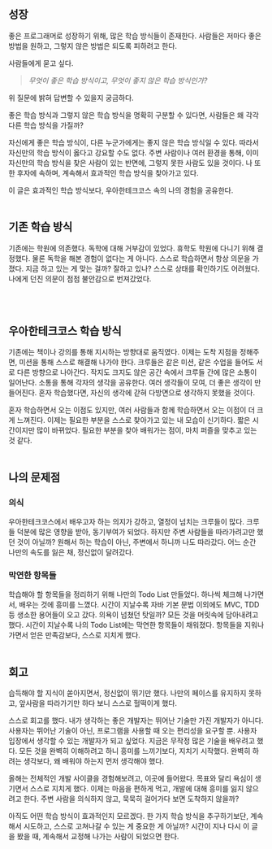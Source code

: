 ##  성장
좋은 프로그래머로 성장하기 위해, 많은 학습 방식들이 존재한다. 
사람들은 저마다 좋은 방법을 원하고, 그렇지 않은 방법은 되도록 피하려고 한다. 

사람들에게 묻고 싶다.

>*무엇이 좋은 학습 방식이고, 무엇이 좋지 않은 학습 방식인가?*

위 질문에 밝혀 답변할 수 있을지 궁금하다.

좋은 학습 방식과 그렇지 않은 학습 방식을 명확히 구분할 수 있다면, 사람들은 왜 각각 다른 학습 방식을 가질까? 

자신에게 좋은 학습 방식이, 다른 누군가에게는 좋지 않은 학습 방식일 수 있다. 따라서 자신만의 학습 방식이 옳다고 강요할 수도 없다. 주변 사람이나 여러 환경을 통해, 이미 자신만의 학습 방식을 찾은 사람이 있는 반면에, 그렇지 못한 사람도 있을 것이다. 나 또한 후자에 속하며, 계속해서 효과적인 학습 방식을 찾아가고 있다.

이 글은 효과적인 학습 방식보다, 우아한테크코스 속의 나의 경험을 공유한다.
<br><br>
## 기존 학습 방식
기존에는 학원에 의존했다. 독학에 대해 거부감이 있었다. 휴학도 학원에 다니기 위해 결정했다. 물론 독학을 해본 경험이 없다는 게 아니다. 스스로 학습하면서 항상 의문을 가졌다. 지금 하고 있는 게 맞는 걸까? 잘하고 있나? 스스로 상태를 확인하기도 어려웠다. 나에게 던진 의문이 점점 불안감으로 번져갔었다.

<br><br>
## 우아한테크코스 학습 방식
기존에는 책이나 강의를 통해 지시하는 방향대로 움직였다. 이제는 도착 지점을 정해주면, 미션을 통해 스스로 해결해 나가야 한다. 크루들은 같은 미션, 같은 수업을 들어도 서로 다른 방향으로 나아간다. 작지도 크지도 않은 공간 속에서 크루들 간에 많은 소통이 일어난다. 소통을 통해 각자의 생각을 공유한다. 여러 생각들이 모여, 더 좋은 생각이 만들어진다. 혼자 학습했다면, 자신의 생각에 갇혀 다방면으로 생각하지 못했을 것이다.

혼자 학습하면서 오는 이점도 있지만, 여러 사람들과 함께 학습하면서 오는 이점이 더 크게 느껴진다.
이제는 필요한 부분을 스스로 찾아가고 있는 내 모습이 신기하다. 짧은 시간이지만 많이 바뀌었다. 필요한 부분을 찾아 배워가는 점이, 마치 퍼즐을 맞추고 있는 것 같다.
<br><br>
## 나의 문제점

### 의식
우아한테크코스에서 배우고자 하는 의지가 강하고, 열정이 넘치는 크루들이 많다. 크루들 덕분에 많은 영향을 받아, 동기부여가 되었다. 하지만 주변 사람들을 따라가려고만 했던 것이 아닐까? 원해서 하는 학습이 아닌, 주변에서 하니까 나도 따라갔다. 어느 순간 나만의 속도를 잃은 채, 정신없이 달려갔다.

### 막연한 항목들
학습해야 할 항목들을 정리하기 위해 나만의 Todo List 만들었다. 하나씩 체크해 나가면서, 배우는 것에 흥미를 느꼈다.
시간이 지날수록 자바 기본 문법 이외에도 MVC, TDD 등 생소한 용어들이 오고 갔다. 의욕이 넘쳤던 탓일까? 모든 것을 머릿속에 담아내려고 했다. 시간이 지날수록 나의 Todo List에는 막연한 항목들이 채워졌다. 항목들을 지워나가면서 얻은 만족감보다, 스스로 지치게 했다.
<br><br>
## 회고
습득해야 할 지식이 쏟아지면서, 정신없이 뛰기만 했다. 나만의 페이스를 유지하지 못하고, 앞사람을 따라가기만 하다 보니 스스로 헐떡이게 했다.

스스로 회고를 했다. 내가 생각하는 좋은 개발자는 뛰어난 기술만 가진 개발자가 아니다. 사용자는 뛰어난 기술이 아닌, 프로그램을 사용할 때 오는 편리성을 요구할 뿐. 사용자 입장에서 생각할 수 있는 개발자가 되고 싶었다.
지금은 무작정 많은 기술을 배우려고 했다. 모든 것을 완벽히 이해하려고 하니 흥미를 느끼기보다, 지치기 시작했다. 완벽히 하려는 생각보다, 왜 배워야 하는지 먼저 생각해야 했다.

올해는 전체적인 개발 사이클을 경험해보려고, 이곳에 들어왔다. 목표와 달리 욕심이 생기면서 스스로 지치게 했다. 이제는 마음을 편하게 먹고, 개발에 대해 흥미를 잃지 않으려고 한다. 주변 사람을 의식하지 않고, 묵묵히 걸어가다 보면 도착하지 않을까?

아직도 어떤 학습 방식이 효과적인지 모르겠다. 한 가지 학습 방식을 추구하기보단, 계속해서 시도하고, 스스로 고쳐나갈 수 있는 게 중요한 게 아닐까? 시간이 지나 다시 이 글을 봤을 때, 계속해서 교정해 나가는 사람이 되었으면 한다.
